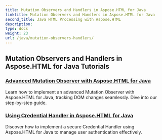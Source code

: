 ```yaml
---
title: Mutation Observers and Handlers in Aspose.HTML for Java
linktitle: Mutation Observers and Handlers in Aspose.HTML for Java
second_title: Java HTML Processing with Aspose.HTML
description: 
type: docs
weight: 23
url: /java/mutation-observers-handlers/
---
```


## Mutation Observers and Handlers in Aspose.HTML for Java Tutorials
### [Advanced Mutation Observer with Aspose.HTML for Java](./mutation-observer/)
Learn how to implement an advanced Mutation Observer with Aspose.HTML for Java, tracking DOM changes seamlessly. Dive into our step-by-step guide.
### [Using Credential Handler in Aspose.HTML for Java](./credential-handler/)
Discover how to implement a secure Credential Handler using Aspose.HTML for Java to manage user authentication effectively.